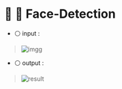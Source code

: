 # 👨 👩 Face-Detection

- ⚪ input :


> ![imgg](https://user-images.githubusercontent.com/87034655/141037238-71b11b72-f73c-468a-9dc8-66667dfd54b0.jpg)



- ⚪ output :


> ![result](https://user-images.githubusercontent.com/87034655/141037278-38d63da6-9449-4384-bb36-851ad2e993f8.jpg)
